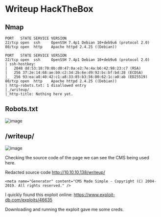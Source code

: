# Writeup HackTheBox


## Nmap 

```
PORT   STATE SERVICE VERSION
22/tcp open  ssh     OpenSSH 7.4p1 Debian 10+deb9u6 (protocol 2.0)
80/tcp open  http    Apache httpd 2.4.25 ((Debian))
```

```
PORT   STATE SERVICE VERSION
22/tcp open  ssh     OpenSSH 7.4p1 Debian 10+deb9u6 (protocol 2.0)
| ssh-hostkey: 
|   2048 dd:53:10:70:0b:d0:47:0a:e2:7e:4a:b6:42:98:23:c7 (RSA)
|   256 37:2e:14:68:ae:b9:c2:34:2b:6e:d9:92:bc:bf:bd:28 (ECDSA)
|_  256 93:ea:a8:40:42:c1:a8:33:85:b3:56:00:62:1c:a0:ab (ED25519)
80/tcp open  http    Apache httpd 2.4.25 ((Debian))
| http-robots.txt: 1 disallowed entry 
|_/writeup/
|_http-title: Nothing here yet.
```


## Robots.txt

![image](https://user-images.githubusercontent.com/5285547/124394688-72259d80-dcf8-11eb-879b-2e092ef3c570.png)


## /writeup/

![image](https://user-images.githubusercontent.com/5285547/124394807-e6f8d780-dcf8-11eb-9399-2ca31be26055.png)

Checking the source code of the page we can see the CMS being used here. 

Redacted source code http://10.10.10.138/writeup/
```
<meta name="Generator" content="CMS Made Simple - Copyright (C) 2004-2019. All rights reserved." />
```

I quickly found this exploit online: https://www.exploit-db.com/exploits/46635

Downloading and running the exploit gave me some creds. 



